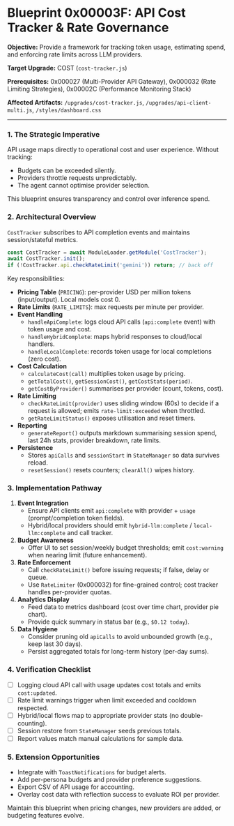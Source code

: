 # Blueprint 0x00003F: API Cost Tracker & Rate Governance

**Objective:** Provide a framework for tracking token usage, estimating spend, and enforcing rate limits across LLM providers.

**Target Upgrade:** COST (`cost-tracker.js`)

**Prerequisites:** 0x000027 (Multi-Provider API Gateway), 0x000032 (Rate Limiting Strategies), 0x00002C (Performance Monitoring Stack)

**Affected Artifacts:** `/upgrades/cost-tracker.js`, `/upgrades/api-client-multi.js`, `/styles/dashboard.css`

---

### 1. The Strategic Imperative
API usage maps directly to operational cost and user experience. Without tracking:
- Budgets can be exceeded silently.
- Providers throttle requests unpredictably.
- The agent cannot optimise provider selection.

This blueprint ensures transparency and control over inference spend.

### 2. Architectural Overview
`CostTracker` subscribes to API completion events and maintains session/stateful metrics.

```javascript
const CostTracker = await ModuleLoader.getModule('CostTracker');
await CostTracker.init();
if (!CostTracker.api.checkRateLimit('gemini')) return; // back off
```

Key responsibilities:
- **Pricing Table** (`PRICING`): per-provider USD per million tokens (input/output). Local models cost 0.
- **Rate Limits** (`RATE_LIMITS`): max requests per minute per provider.
- **Event Handling**
  - `handleApiComplete`: logs cloud API calls (`api:complete` event) with token usage and cost.
  - `handleHybridComplete`: maps hybrid responses to cloud/local handlers.
  - `handleLocalComplete`: records token usage for local completions (zero cost).
- **Cost Calculation**
  - `calculateCost(call)` multiplies token usage by pricing.
  - `getTotalCost()`, `getSessionCost()`, `getCostStats(period)`.
  - `getCostByProvider()` summarises per provider (count, tokens, cost).
- **Rate Limiting**
  - `checkRateLimit(provider)` uses sliding window (60s) to decide if a request is allowed; emits `rate-limit:exceeded` when throttled.
  - `getRateLimitStatus()` exposes utilisation and reset timers.
- **Reporting**
  - `generateReport()` outputs markdown summarising session spend, last 24h stats, provider breakdown, rate limits.
- **Persistence**
  - Stores `apiCalls` and `sessionStart` in `StateManager` so data survives reload.
  - `resetSession()` resets counters; `clearAll()` wipes history.

### 3. Implementation Pathway
1. **Event Integration**
   - Ensure API clients emit `api:complete` with provider + `usage` (prompt/completion token fields).
   - Hybrid/local providers should emit `hybrid-llm:complete` / `local-llm:complete` and call tracker.
2. **Budget Awareness**
   - Offer UI to set session/weekly budget thresholds; emit `cost:warning` when nearing limit (future enhancement).
3. **Rate Enforcement**
   - Call `checkRateLimit()` before issuing requests; if false, delay or queue.
   - Use `RateLimiter` (0x000032) for fine-grained control; cost tracker handles per-provider quotas.
4. **Analytics Display**
   - Feed data to metrics dashboard (cost over time chart, provider pie chart).
   - Provide quick summary in status bar (e.g., `$0.12 today`).
5. **Data Hygiene**
   - Consider pruning old `apiCalls` to avoid unbounded growth (e.g., keep last 30 days).
   - Persist aggregated totals for long-term history (per-day sums).

### 4. Verification Checklist
- [ ] Logging cloud API call with usage updates cost totals and emits `cost:updated`.
- [ ] Rate limit warnings trigger when limit exceeded and cooldown respected.
- [ ] Hybrid/local flows map to appropriate provider stats (no double-counting).
- [ ] Session restore from `StateManager` seeds previous totals.
- [ ] Report values match manual calculations for sample data.

### 5. Extension Opportunities
- Integrate with `ToastNotifications` for budget alerts.
- Add per-persona budgets and provider preference suggestions.
- Export CSV of API usage for accounting.
- Overlay cost data with reflection success to evaluate ROI per provider.

Maintain this blueprint when pricing changes, new providers are added, or budgeting features evolve.
